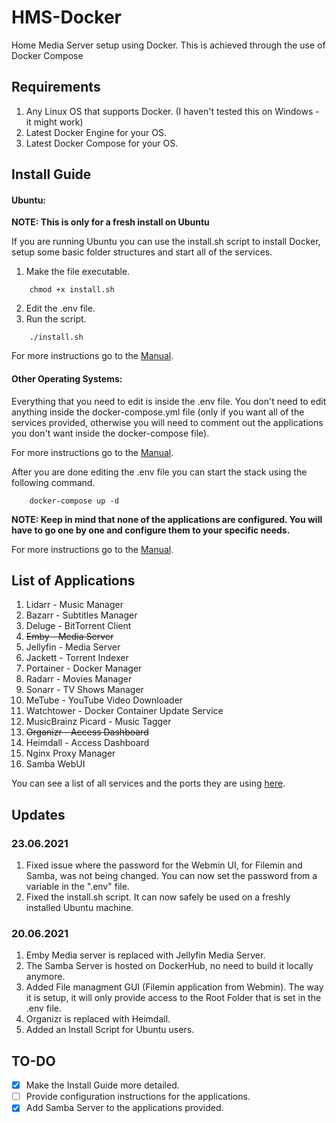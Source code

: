 # HMS-Docker
Home Media Server setup using Docker.
This is achieved through the use of Docker Compose

## Requirements
1. Any Linux OS that supports Docker. (I haven't tested this on Windows - it might work)
2. Latest Docker Engine for your OS.
3. Latest Docker Compose for your OS.

## Install Guide
#### Ubuntu:

**NOTE: This is only for a fresh install on Ubuntu**

If you are running Ubuntu you can use the install.sh script to install Docker, setup some basic folder structures and start all of the services.
1. Make the file executable.
```console
    chmod +x install.sh
```
2. Edit the .env file.
3. Run the script.
```console
    ./install.sh
``` 

For more instructions go to the [Manual](docs/MANUAL.md).

#### Other Operating Systems:
Everything that you need to edit is inside the .env file. You don't need to edit anything inside the docker-compose.yml file (only if you want all of the services provided, otherwise you will need to comment out the applications you don't want inside the docker-compose file).

For more instructions go to the [Manual](docs/MANUAL.md).

After you are done editing the .env file you can start the stack using the following command.
```console
    docker-compose up -d
```
    
**NOTE: Keep in mind that none of the applications are configured. You will have to go one by one and configure them to your specific needs.**

For more instructions go to the [Manual](docs/MANUAL.md).

## List of Applications
1. Lidarr - Music Manager
2. Bazarr - Subtitles Manager
3. Deluge - BitTorrent Client
4. ~~Emby - Media Server~~
4. Jellyfin - Media Server
5. Jackett - Torrent Indexer
6. Portainer - Docker Manager
7. Radarr - Movies Manager
8. Sonarr - TV Shows Manager
9. MeTube - YouTube Video Downloader
10. Watchtower - Docker Container Update Service
11. MusicBrainz Picard - Music Tagger
12. ~~Organizr - Access Dashboard~~
12. Heimdall - Access Dashboard
13. Nginx Proxy Manager
14. Samba WebUI

You can see a list of all services and the ports they are using [here](docs/ports.md).

## Updates
### 23.06.2021
1. Fixed issue where the password for the Webmin UI, for Filemin and Samba, was not being changed. You can now set the password from a variable in the ".env" file.
2. Fixed the install.sh script. It can now safely be used on a freshly installed Ubuntu machine.

### 20.06.2021
1. Emby Media server is replaced with Jellyfin Media Server.
2. The Samba Server is hosted on DockerHub, no need to build it locally anymore.
3. Added File managment GUI (Filemin application from Webmin). The way it is setup, it will only provide access to the Root Folder that is set in the .env file.
4. Organizr is replaced with Heimdall.
5. Added an Install Script for Ubuntu users.

## TO-DO
- [x] Make the Install Guide more detailed.
- [ ] Provide configuration instructions for the applications.
- [x] Add Samba Server to the applications provided.
